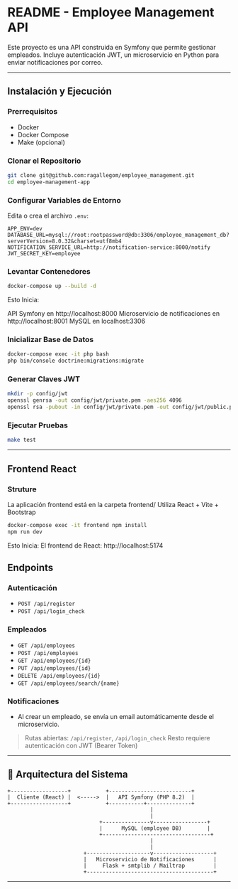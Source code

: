 # README - Employee Management API

Este proyecto es una API construida en Symfony que permite gestionar empleados. Incluye autenticación JWT, un microservicio en Python para enviar notificaciones por correo.

---

## Instalación y Ejecución

### Prerrequisitos

* Docker
* Docker Compose
* Make (opcional)

### Clonar el Repositorio

```bash
git clone git@github.com:ragallegom/employee_management.git
cd employee-management-app
```

### Configurar Variables de Entorno

Edita o crea el archivo `.env`:

```env
APP_ENV=dev
DATABASE_URL=mysql://root:rootpassword@db:3306/employee_management_db?serverVersion=8.0.32&charset=utf8mb4
NOTIFICATION_SERVICE_URL=http://notification-service:8000/notify
JWT_SECRET_KEY=employee
```

### Levantar Contenedores

```bash
docker-compose up --build -d
```

Esto Inicia:

API Symfony en http://localhost:8000
Microservicio de notificaciones en http://localhost:8001
MySQL en localhost:3306

### Inicializar Base de Datos

```bash
docker-compose exec -it php bash
php bin/console doctrine:migrations:migrate
```

### Generar Claves JWT

```bash
mkdir -p config/jwt
openssl genrsa -out config/jwt/private.pem -aes256 4096
openssl rsa -pubout -in config/jwt/private.pem -out config/jwt/public.pem
```

### Ejecutar Pruebas

```bash
make test
```

---

## Frontend React

### Struture

La aplicación frontend está en la carpeta frontend/
Utiliza React + Vite + Bootstrap

```bash
docker-compose exec -it frontend npm install
npm run dev
```

Esto Inicia:
El frontend de React: http://localhost:5174

## Endpoints

### Autenticación

* `POST /api/register`
* `POST /api/login_check`

### Empleados

* `GET /api/employees`
* `POST /api/employees`
* `GET /api/employees/{id}`
* `PUT /api/employees/{id}`
* `DELETE /api/employees/{id}`
* `GET /api/employees/search/{name}`

### Notificaciones

* Al crear un empleado, se envía un email automáticamente desde el microservicio.

> Rutas abiertas: `/api/register`, `/api/login_check`
> Resto requiere autenticación con JWT (Bearer Token)

---

## 🔄 Arquitectura del Sistema

```
+------------------+           +--------------------------+
|  Cliente (React) |  <----->  |   API Symfony (PHP 8.2)  |
+------------------+           +-----------+--------------+
                                             |
                                             |
                             +---------------v-----------------+
                             |      MySQL (employee DB)        |
                             +----------------------------------+
                                             |
                                             |
                        +--------------------v-------------------+
                        |   Microservicio de Notificaciones      |
                        |     Flask + smtplib / Mailtrap         |
                        +----------------------------------------+
```

---
